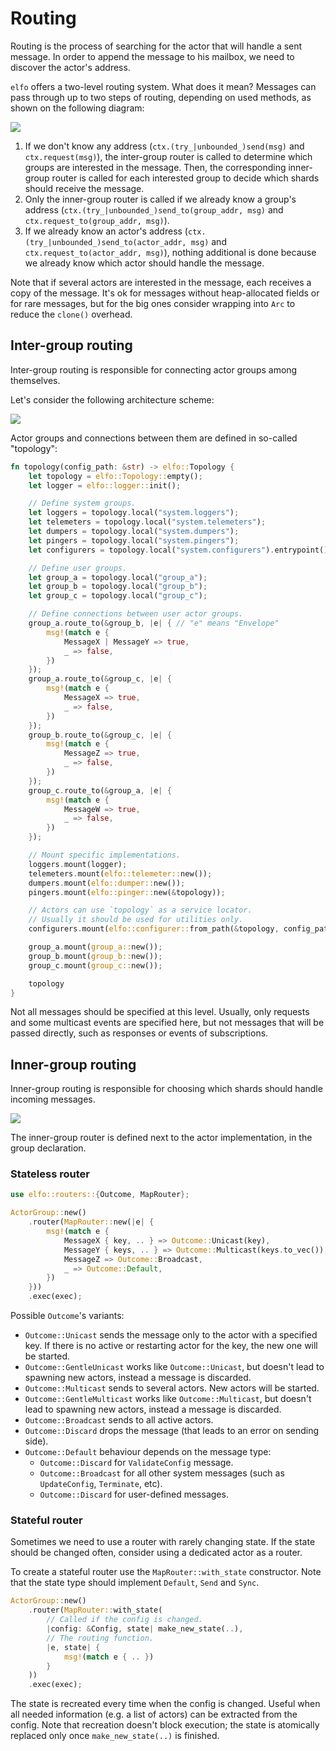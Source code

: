 # Routing

Routing is the process of searching for the actor that will handle a sent message. In order to append the message to his mailbox, we need to discover the actor's address.

`elfo` offers a two-level routing system. What does it mean? Messages can pass through up to two steps of routing, depending on used methods, as shown on the following diagram:

![](assets/routing-process.drawio.svg)

1. If we don't know any address (`ctx.(try_|unbounded_)send(msg)` and `ctx.request(msg)`), the inter-group router is called to determine which groups are interested in the message. Then, the corresponding inner-group router is called for each interested group to decide which shards should receive the message.
2. Only the inner-group router is called if we already know a group's address (`ctx.(try_|unbounded_)send_to(group_addr, msg)` and `ctx.request_to(group_addr, msg)`).
3. If we already know an actor's address (`ctx.(try_|unbounded_)send_to(actor_addr, msg)` and `ctx.request_to(actor_addr, msg)`), nothing additional is done because we already know which actor should handle the message.

Note that if several actors are interested in the message, each receives a copy of the message. It's ok for messages without heap-allocated fields or for rare messages, but for the big ones consider wrapping into `Arc` to reduce the `clone()` overhead.

## Inter-group routing

Inter-group routing is responsible for connecting actor groups among themselves.

Let's consider the following architecture scheme:

![](assets/inter-group-routing.drawio.svg)

Actor groups and connections between them are defined in so-called "topology":

```rust
fn topology(config_path: &str) -> elfo::Topology {
    let topology = elfo::Topology::empty();
    let logger = elfo::logger::init();

    // Define system groups.
    let loggers = topology.local("system.loggers");
    let telemeters = topology.local("system.telemeters");
    let dumpers = topology.local("system.dumpers");
    let pingers = topology.local("system.pingers");
    let configurers = topology.local("system.configurers").entrypoint();

    // Define user groups.
    let group_a = topology.local("group_a");
    let group_b = topology.local("group_b");
    let group_c = topology.local("group_c");

    // Define connections between user actor groups.
    group_a.route_to(&group_b, |e| { // "e" means "Envelope"
        msg!(match e {
            MessageX | MessageY => true,
            _ => false,
        })
    });
    group_a.route_to(&group_c, |e| {
        msg!(match e {
            MessageX => true,
            _ => false,
        })
    });
    group_b.route_to(&group_c, |e| {
        msg!(match e {
            MessageZ => true,
            _ => false,
        })
    });
    group_c.route_to(&group_a, |e| {
        msg!(match e {
            MessageW => true,
            _ => false,
        })
    });

    // Mount specific implementations.
    loggers.mount(logger);
    telemeters.mount(elfo::telemeter::new());
    dumpers.mount(elfo::dumper::new());
    pingers.mount(elfo::pinger::new(&topology));

    // Actors can use `topology` as a service locator.
    // Usually it should be used for utilities only.
    configurers.mount(elfo::configurer::from_path(&topology, config_path));

    group_a.mount(group_a::new());
    group_b.mount(group_b::new());
    group_c.mount(group_c::new());

    topology
}
```

Not all messages should be specified at this level. Usually, only requests and some multicast events are specified here, but not messages that will be passed directly, such as responses or events of subscriptions.

## Inner-group routing

Inner-group routing is responsible for choosing which shards should handle incoming messages.

![](assets/actor-group.drawio.svg)

The inner-group router is defined next to the actor implementation, in the group declaration.

### Stateless router

```rust
use elfo::routers::{Outcome, MapRouter};

ActorGroup::new()
    .router(MapRouter::new(|e| {
        msg!(match e {
            MessageX { key, .. } => Outcome::Unicast(key),
            MessageY { keys, .. } => Outcome::Multicast(keys.to_vec()),
            MessageZ => Outcome::Broadcast,
            _ => Outcome::Default,
        })
    }))
    .exec(exec);
```

Possible `Outcome`'s variants:
* `Outcome::Unicast` sends the message only to the actor with a specified key. If there is no active or restarting actor for the key, the new one will be started.
* `Outcome::GentleUnicast` works like `Outcome::Unicast`, but doesn't lead to spawning new actors, instead a message is discarded.
* `Outcome::Multicast` sends to several actors. New actors will be started.
* `Outcome::GentleMulticast` works like `Outcome::Multicast`, but doesn't lead to spawning new actors, instead a message is discarded.
* `Outcome::Broadcast` sends to all active actors.
* `Outcome::Discard` drops the message (that leads to an error on sending side).
* `Outcome::Default` behaviour depends on the message type:
    - `Outcome::Discard` for `ValidateConfig` message.
    - `Outcome::Broadcast` for all other system messages (such as `UpdateConfig`, `Terminate`, etc).
    - `Outcome::Discard` for user-defined messages.

### Stateful router

Sometimes we need to use a router with rarely changing state. If the state should be changed often, consider using a dedicated actor as a router.

To create a stateful router use the `MapRouter::with_state` constructor. Note that the state type should implement `Default`, `Send` and `Sync`.

```rust
ActorGroup::new()
    .router(MapRouter::with_state(
        // Called if the config is changed.
        |config: &Config, state| make_new_state(..),
        // The routing function.
        |e, state| {
            msg!(match e { .. })
        }
    ))
    .exec(exec);
```

The state is recreated every time when the config is changed. Useful when all needed information (e.g. a list of actors) can be extracted from the config. Note that recreation doesn't block execution; the state is atomically replaced only once `make_new_state(..)` is finished.
